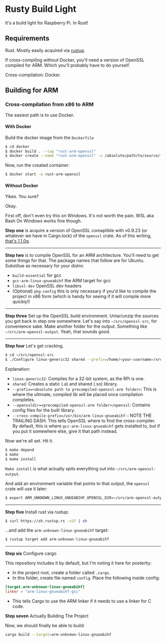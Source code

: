 # Rusty Build Light
It's a build light for Raspberry Pi. In Rust!

## Requirements

Rust. Mostly easily acquired via [rustup](https://www.rustup.rs/).

If cross-compiling without Docker, you'll need a version of OpenSSL compiled for ARM. Which you'll probably have to do yourself.

Cross-compilation: Docker. 

## Building for ARM

### Cross-compilation from x86 to ARM

The easiest path is to use Docker.

#### With Docker
Build the docker image from the `Dockerfile`

```bash
$ cd docker
$ docker build . --tag "rust-arm-openssl"
$ docker create --name "rust-arm-openssl" -v /absolute/path/to/source/folder:/source rust-arm-openssl
```

Now, run the created container:

```bash
$ docker start -a rust-arm-openssl
```

#### Without Docker

Yikes. You sure?

Okay.

First off, don't even try this on Windows. It's not worth the pain. WSL aka Bash On Windows works fine though.

**Step one** is acquire a version of OpenSSL comaptible with v0.9.23 (or whatever we have in Cargo.lock) of the `openssl` crate. As of this writing, [that's 1.1.0g](https://github.com/openssl/openssl/archive/OpenSSL_1_1_0g.tar.gz).

---

**Step two** is to compile OpenSSL for an ARM architecture. You'll need to get some things for that. The package names that follow are for Ubuntu. Substitue as necessary for your distro:
 * `build-essential` for gcc
 * `gcc-arm-linux-gnueabihf` the ARM target for gcc
 * `libssl-dev` OpenSSL dev headers
 * (Optional) `pkg-config` this is only necessary if you'd like to compile the project in x86 form (which is handy for seeing if it will compile more quickly!)

---

 **Step three** Set up the OpenSSL build environment. Untar/unzip the sources you got back in step one somewhere. Let's say into `~/src/openssl-src`, for convenience sake. Make another folder for the output. Something like `~/src/arm-openssl-output`. Yeah, that sounds good.

---

 **Step four** Let's get cracking.

 ```bash
 $ cd ~/src/openssl-src
 $ ./Configure linux-generic32 shared --prefix=/home/<your-username>/src/arm-openssl-output --openssldir=~/src/arm-openssl-output/openssl --cross-compile-prefix=/user/bin/arm-linux-gnueabihf-      
 ```

Explanation:

 * `linux-generic32`: Compiles for a 32-bit system, as the RPi is one.
 * `shared`: Creates a static (.a) and shared (.so) library.
 * `--prefix=<absolute path to precompiled-openssl-arm folder>`: This is where the ultimate, compiled lib will be placed once compilation completes.
 * `--openssldir=<precompiled-openssl-arm folder>/openssl`: Contains config files for the built library.
 * `--cross-compile-prefix=/usr/bin/arm-linux-gnueabihf-`: NOTE THE TRAILING DASH. This tells OpenSSL where to find the cross-compiler. By default, this is where `gcc-arm-linux-gnueabihf` gets installed to, but if you put it somewhere else, give it that path instead.

 Now we're all set. Hit it.

 ```bash
 $ make depend
 $ make
 $ make install
 ```
 
 `Make install` is what actually spits everything out into `~/src/arm-openssl-output`.

 And add an environment variable that points to that output, the `openssl` crate will use it later:

 ```bash
 $ export ARM_UNKNOWN_LINUX_GNUEABIHF_OPENSSL_DIR=~/src/arm-openssl-output
 ```

---

 **Step five** Install rust via rustup:

 ```bash
 $ curl https://sh.rustup.rs -sSf | sh
 ```

 ...and add the `arm-unknown-linux-gnueabihf` target:

 ```bash
 $ rustup target add arm-unknown-linux-gnueabihf
 ```

 ---

 **Step six** Configure cargo

This repository includes it by default, but I'm noting it here for posterity:

 * In the project root, create a folder called `.cargo`.
 * In this folder, create file named `config`. Place the following inside config:

 ```toml
 [target.arm-unknown-linux-gnueabihf]
linker = "arm-linux-gnueabihf-gcc"
 ```

 * This tells Cargo to use the ARM linker if it needs to use a linker for C code. 

 **Step seven** Actually Building The Project

 Now, we should finally be able to build:

 ```bash
 cargo build --target=arm-unknown-linux-gnueabihf
 ```